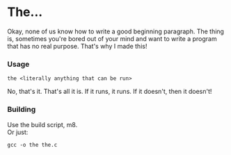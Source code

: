 # The...
Okay, none of us know how to write a good beginning paragraph.
The thing is, sometimes you're bored out of your mind and want to write a program that has no real purpose.
That's why I made this!

### Usage
```
the <literally anything that can be run>
```
No, that's it. That's all it is.
If it runs, it runs. If it doesn't, then it doesn't!
### Building
Use the build script, m8. <br>
Or just:
```
gcc -o the the.c
```
